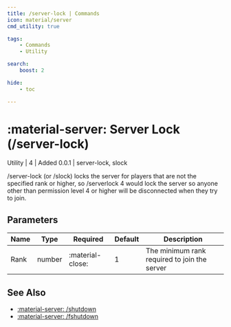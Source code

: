```yaml
---
title: /server-lock | Commands
icon: material/server
cmd_utility: true

tags:
    - Commands
    - Utility

search:
    boost: 2

hide:
    - toc

---
```

# <p style="color: var(--md-default-fg-color); display: inline;">:material-server: Server Lock</p> (/server-lock)
<div style="display:inline;">
<p style="color: var(--destrix-docs--commandcat-utility); display: inline;">Utility</p>
| <p style="color: var(--md-default-fg-color--light); display: inline;">4</p> | <p style="color: var(--md-default-fg-color--light); display: inline;"> Added 0.0.1</p> | server-lock, slock
</div>

/server-lock (or /slock) locks the server for players that are not the specified rank or higher, so /serverlock 4 would lock the server so anyone other than permission level 4 or higher will be disconnected when they try to join.

## Parameters

| Name           | Type   | Required | Default            | Description                                               |
|----------------|--------|-----------------------------------------------------------------------------------------------------------------------------------------------------------------------------------------------------|--------------------|-----------------------------------------------------------|
| Rank         | number | :material-close:                                                                                                                                                                                    | 1                | The minimum rank required to join the server                                |

## See Also
* [:material-server: /shutdown](./shutdown.md)
* [:material-server: /fshutdown](./fshutdown.md)